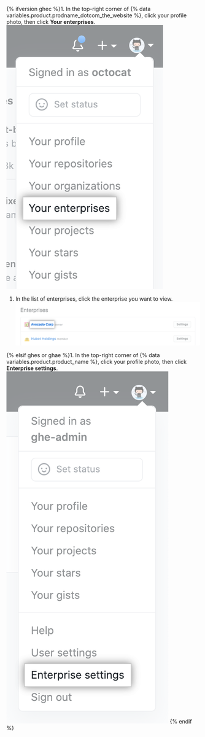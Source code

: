 {% ifversion ghec %}1. In the top-right corner of {% data variables.product.prodname_dotcom_the_website %}, click your profile photo, then click **Your enterprises**.
  !["Your enterprises" in drop-down menu for profile photo on {% data variables.product.product_name %}](/assets/images/help/enterprises/your-enterprises.png)

1. In the list of enterprises, click the enterprise you want to view.
    ![Name of an enterprise in list of your enterprises](/assets/images/help/enterprises/your-enterprises-list.png)

{% elsif ghes or ghae %}1. In the top-right corner of {% data variables.product.product_name %}, click your profile photo, then click **Enterprise settings**.
    !["Enterprise settings" in drop-down menu for profile photo on {% data variables.product.product_name %}](/assets/images/enterprise/settings/enterprise-settings.png)
{% endif %}
